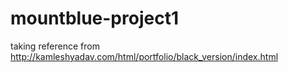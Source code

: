 # mountblue-project1
 taking reference from http://kamleshyadav.com/html/portfolio/black_version/index.html
